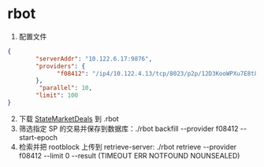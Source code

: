 # rbot
1. 配置文件
```json
{
        "serverAddr": "10.122.6.17:9876",
        "providers": {
              "f08412": "/ip4/10.122.4.13/tcp/8023/p2p/12D3KooWPXu7E8t8GQuigggEXmLBaCs9D1vdRJKipayGSWSDSy4G+graphsync",
        },
         "parallel": 10,
        "limit": 100
}
```
2. 下载 [StateMarketDeals](https://marketdeals.s3.amazonaws.com/StateMarketDeals.json.zst) 到 .rbot
3. 筛选指定 SP 的交易并保存到数据库：./rbot backfill --provider f08412 --start-epoch
4. 检索并把 rootblock 上传到 retrieve-server: ./rbot retrieve --provider f08412 --limit 0 --result (TIMEOUT ERR NOTFOUND NOUNSEALED)
